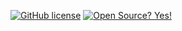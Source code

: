 [![GitHub license](https://img.shields.io/github/license/Naereen/StrapDown.js.svg)](https://github.com/camparchimedes/databank/blob/main/LICENSE) [![Open Source? Yes!](https://badgen.net/badge/Open%20Source%20%3F/Yes%21/blue?icon=github)](https://opensource.com/resources/what-open-source)
